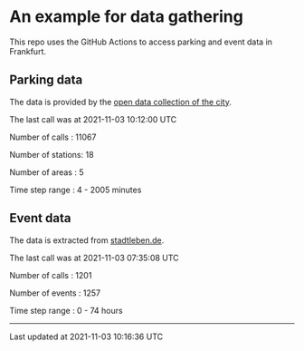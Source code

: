 # An example for data gathering

This repo uses the GitHub Actions to access parking and event data in Frankfurt.

## Parking data
The data is provided by the [open data collection of the city](https://www.offenedaten.frankfurt.de/).

The last call was at 2021-11-03 10:12:00 UTC

Number of calls   : 11067

Number of stations:    18

Number of areas   :     5

Time step range   :     4 -  2005 minutes


## Event data
The data is extracted from [stadtleben.de](https://stadtleben.de/frankfurt/).

The last call was at 2021-11-03 07:35:08 UTC

Number of calls   : 1201

Number of events  : 1257

Time step range   :    0 -   74 hours


----

Last updated at 2021-11-03 10:16:36 UTC
